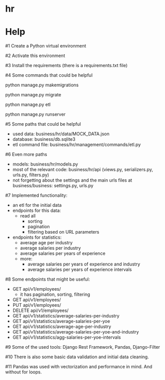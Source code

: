 # hr


# Help
#1 Create a Python virtual environment

#2 Activate this environment

#3 Install the requirements (there is a requirements.txt file)


#4 Some commands that could be helpful

python manage.py makemigrations

python manage.py migrate

python manage.py etl

python manage.py runserver


#5 Some paths that could be helpful

- used data: business/hr/data/MOCK_DATA.json
- database: business/db.sqlite3
- etl command file: business/hr/management/commands/etl.py

#6 Even more paths
- models: business/hr/models.py
- most of the relevant code: business/hr/api (views.py, serializers.py, urls.py, filters.py)
- not forgetting about the settings and the main urls files at business/business: settings.py, urls.py

#7 Implemented functionality:
- an etl for the initial data
- endpoints for this data:
  - read all
    - sorting
    - pagination
    - filtering based on URL parameters
- endpoints for statistics:
  - average age per industry
  - average salaries per industry
  - average salaries per years of experience
  - more:
    - average salaries per years of experience and industry
    - average salaries per years of experience intervals

#8 Some endpoints that might be useful:
  - GET api/v1/employees/
    - it has pagination, sorting, filtering
  - GET api/v1/employees/<id>
  - PUT api/v1/employees/<id>
  - DELETE api/v1/employees/<id>
  - GET api/v1/statistics/average-salaries-per-industry
  - GET api/v1/statistics/average-salaries-per-yoe
  - GET api/v1/statistics/average-age-per-industry
  - GET api/v1/statistics/average-salaries-per-yoe-and-industry
  - GET api/v1/statistics/agg-salaries-per-yoe-intervals

#9 Some of the used tools: Django Rest Framework, Pandas, Django-Filter

#10 There is also some basic data validation and initial data cleaning.

#11 Pandas was used with vectorization and performance in mind. And without for loops.
 
